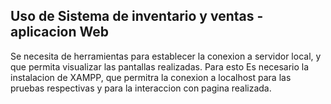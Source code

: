 ## Uso de Sistema de inventario y ventas - aplicacion Web 

Se necesita de herramientas para establecer la conexion a servidor local, y que permita visualizar las pantallas realizadas. Para esto 
Es necesario la instalacion de XAMPP, que permitra la conexion a localhost para las pruebas respectivas y para la interaccion con 
pagina realizada. 
